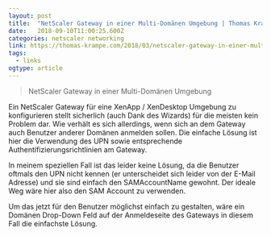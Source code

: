 ```yaml
---
layout: post 
title:  "NetScaler Gateway in einer Multi-Domänen Umgebung | Thomas Krampe" 
date:   2018-09-10T11:00:25.600Z 
categories: netscaler networking 
link: https://thomas-krampe.com/2018/03/netscaler-gateway-in-einer-multi-domaenen-umgebung/ 
tags:
  - links
ogtype: article 
---
```


> NetScaler Gateway in einer Multi-Domänen Umgebung

Ein NetScaler Gateway für eine XenApp / XenDesktop Umgebung zu konfigurieren stellt sicherlich (auch Dank des Wizards) für die meisten kein Problem dar. Wie verhält es sich allerdings, wenn sich an dem Gateway auch Benutzer anderer Domänen anmelden sollen. Die einfache Lösung ist hier die Verwendung des UPN sowie entsprechende Authentifizierungsrichtlinien am Gateway.

In meinem speziellen Fall ist das leider keine Lösung, da die Benutzer oftmals den UPN nicht kennen (er unterscheidet sich leider von der E-Mail Adresse) und sie sind einfach den SAMAccountName gewohnt. Der ideale Weg wäre hier also den SAM Account zu verwenden.

Um das jetzt für den Benutzer möglichst einfach zu gestalten, wäre ein Domänen Drop-Down Feld auf der Anmeldeseite des Gateways in diesem Fall die einfachste Lösung.